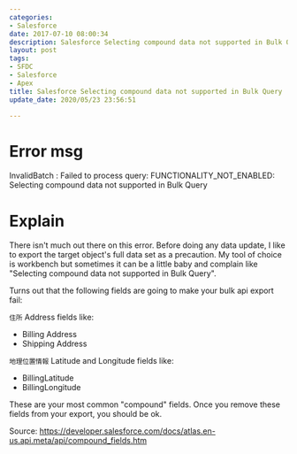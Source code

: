 ```yaml
---
categories:
- Salesforce
date: 2017-07-10 08:00:34
description: Salesforce Selecting compound data not supported in Bulk Query
layout: post
tags:
- SFDC
- Salesforce
- Apex
title: Salesforce Selecting compound data not supported in Bulk Query
update_date: 2020/05/23 23:56:51

---
```


# Error msg
InvalidBatch : Failed to process query: FUNCTIONALITY_NOT_ENABLED: Selecting compound data not supported in Bulk Query

# Explain
There isn't much out there on this error.  Before doing any data update, I like to export the target object's full data set as a precaution.  My tool of choice is workbench but sometimes it can be a little baby and complain like "Selecting compound data not supported in Bulk Query". 

Turns out that the following fields are going to make your bulk api export fail:


`住所` Address fields like:
- Billing Address
- Shipping Address

`地理位置情報` Latitude and Longitude fields like:
- BillingLatitude
- BillingLongitude


These are your most common "compound" fields.  Once you remove these fields from your export, you should be ok.

Source: https://developer.salesforce.com/docs/atlas.en-us.api.meta/api/compound_fields.htm